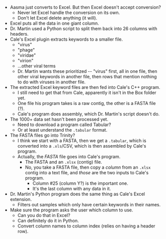 - Aasma just converts to Excel. But then Excel doesn't accept conversion?
	- Never let Excel handle the conversion on its own.
	- Don't let Excel delete anything (it will).
- Excel puts all the data in one giant column.
- Dr. Martin used a Python script to split them back into 26 columns with headers.
- Cale's Excel plugin extracts keywords to a smaller file.
	- "virus"
	- "phage"
	- "viridae"
	- "virion"
	- ...other viral terms
	- Dr. Martin wants these prioritized -- "virus" first, all in one file, then other viral keywords in another file, then rows that mention nothing to do with viruses in another file.
- The extracted Excel keyword files are then fed into Cale's C++ program.
	- I still need to get that from Cale, apparently it isn't in the Box folder yet.
	- One file his program takes is a raw contig, the other is a FASTA file (?).
	- Cale's program does assembly, which Dr. Martin's script doesn't do.
- The 1000+ data set hasn't been processed yet.
	- Need to download a program called Tabular?
	- Or at least understand the `.tabular` format.
- The FASTA files go into Trinity?
	- I think we start with a FASTA, then we get a `.tabular`, which is converted into a `.xls`/CSV, which is then assembled by Cale's program.
	- Actually, the *FASTA* file goes into Cale's program.
		- The FASTA and an `.xlsx` (contig) file.
		- No, you take a FASTA file, then copy a *column* from an `.xlsx` contig into a text file, and *those* are the two inputs to Cale's program.
			- Column #25 (column Y?) is the important one.
			- It's the last column with any data in it.
- Dr. Martin's Python program does the same thing as Cale's Excel extension.
	- Filters out samples which only have certain keywords in their names.
- Make sure the program asks the user which column to use.
	- Can you do that in Excel?
	- Can definitely do it in Python.
	- Convert column names to column index (relies on having a header row).